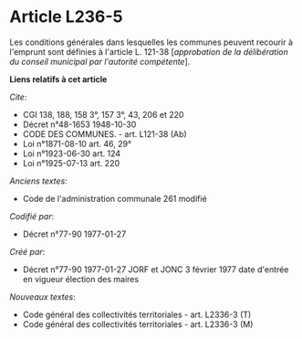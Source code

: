 # Article L236-5

Les conditions générales dans lesquelles les communes peuvent recourir à l'emprunt sont définies à l'article L. 121-38
[*approbation de la délibération du conseil municipal par l'autorité compétente*].

**Liens relatifs à cet article**

_Cite_:

  - CGI 138, 188, 158 3°, 157 3°, 43, 206 et 220
  - Décret n°48-1653 1948-10-30
  - CODE DES COMMUNES. - art. L121-38 (Ab)
  - Loi n°1871-08-10 art. 46, 29°
  - Loi n°1923-06-30 art. 124
  - Loi n°1925-07-13 art. 220

_Anciens textes_:

  - Code de l'administration communale 261 modifié

_Codifié par_:

  - Décret n°77-90 1977-01-27

_Créé par_:

  - Décret n°77-90 1977-01-27 JORF et JONC 3 février 1977 date d'entrée en vigueur élection des maires

_Nouveaux textes_:

  - Code général des collectivités territoriales - art. L2336-3 (T)
  - Code général des collectivités territoriales - art. L2336-3 (M)
